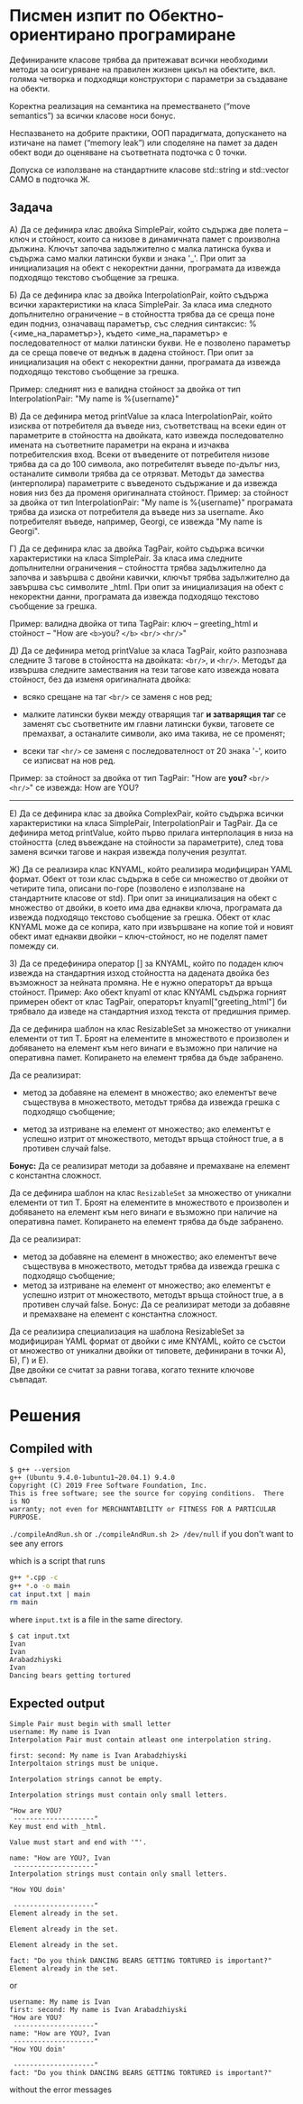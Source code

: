 # Писмен изпит по Обектно-ориентирано програмиране  

Дефинираните класове трябва да притежават всички необходими методи за осигуряване на правилен жизнен цикъл на обектите, вкл. голяма четворка и подходящи конструктори с параметри за създаване на обекти. 

Коректна реализация на семантика на преместването (“move semantics”) за всички класове носи бонус. 

Неспазването на добрите практики, ООП парадигмата, допускането на изтичане на памет (“memory leak”) или споделяне на памет за даден обект води до оценяване на съответната подточка с 0 точки.  

Допуска се използване на стандартните класове std::string и std::vector САМО в подточка Ж. 

## Задача  

A) Да се дефинира клас двойка SimplePair, който съдържа две полета – ключ и стойност, които са низове в динамичната памет с произволна дължина. Ключът започва задължително с малка латинска буква и съдържа само малки латински букви и знака '_'. При опит за инициализация на обект с некоректни данни, програмата да извежда подходящо текстово съобщение за грешка. 

Б) Да се дефинира клас за двойка InterpolationPair, който съдържа всички характеристики на класа SimplePair. За класа има следното допълнително ограничение – в стойността трябва да се среща поне един подниз, означаващ параметър, със следния синтаксис: %{<име_на_параметър>}, където <име_на_параметър> е последователност от малки латински букви. Не е позволено параметър да се среща повече от веднъж в дадена стойност. При опит за инициализация на обект с некоректни данни, програмата да извежда подходящо текстово съобщение за грешка. 

Пример: следният низ е валидна стойност за двойка от тип InterpolationPair: "My name is %{username}" 

В) Да се дефинира метод printValue за класа InterpolationPair, който изисква от потребителя да въведе низ, съответстващ на всеки един от параметрите в стойността на двойката, като извежда последователно имената на съответните параметри на екрана и изчаква потребителския вход. Всеки от въведените от потребителя низове трябва да са до 100 символа, ако потребителят въведе по-дълъг низ, останалите символи трябва да се отрязват. Методът да замества (интерполира) параметрите с въведеното съдържание и да извежда новия низ без да променя оригиналната стойност. 
Пример: за стойност за двойка от тип InterpolationPair: "My name is %{username}" програмата трябва да изиска от потребителя да въведе низ за username. Ако потребителят въведе, например, Georgi, се извежда "My name is Georgi". 
 

Г) Да се дефинира клас за двойка TagPair, който съдържа всички характеристики на класа SimplePair. За класа има следните допълнителни ограничения – стойността трябва задължително да започва и завършва с двойни кавички, ключът трябва задължително да завършва със символите _html. При опит за инициализация на обект с некоректни данни, програмата да извежда подходящо текстово съобщение за грешка. 

Пример: валидна двойка от типа TagPair: ключ – greeting_html и стойност – "How are `<b>`you? `</b>` `<br/>` `<hr/>`" 
 

Д) Да се дефинира метод printValue за класа TagPair, който разпознава следните 3 тагове в стойността на двойката: `<br/>`, <b> </b> и `<hr/>`.  Методът да извършва следните замествания на тези тагове като извежда новата стойност, без да изменя оригиналната двойка: 

- всяко срещане на таг `<br/>` се заменя с нов ред; 

- малките латински букви между отварящия таг <b> и затварящия таг </b> се заменят със съответните им главни латински букви, таговете се премахват, а останалите символи, ако има такива, не се променят; 

- всеки таг `<hr/>` се заменя с последователност от 20 знака '-', които се изписват на нов ред.  

Пример: за стойност за двойка от тип TagPair: "How are <b>you? </b> `<br/>` `<hr/>`" се извежда: 
How are YOU? 

-------------------- 

 

Е)  Да се дефинира клас за двойка ComplexPair, който съдържа всички характеристики на класа SimplePair, InterpolationPair и TagPair. Да се дефинира метод printValue, който първо прилага интерполация в низа на стойността (след въвеждане на стойности за параметрите), след това заменя всички тагове и накрая извежда получения резултат. 

Ж) Да се реализира клас KNYAML, който реализира модифициран YAML формат. Обект от този клас съдържа в себе си множество от двойки от четирите типа, описани по-горе (позволено е използване на стандартните класове от std). При опит за инициализация на обект с множество от двойки, в което има два еднакви ключа, програмата да извежда подходящо текстово съобщение за грешка. Обект от клас KNYAML може да се копира, като при извършване на копие той и новият обект имат еднакви двойки – ключ-стойност, но не поделят памет помежду си.  

З) Да се предефинира оператор [] за KNYAML, който по подаден ключ извежда на стандартния изход стойността на дадената двойка без възможност за нейната промяна. Не е нужно операторът да връща стойност. 
Пример: Ако обект knyaml от клас KNYAML съдържа горният примерен обект от клас TagPair, операторът knyaml["greeting_html"] би трябвало да изведе на стандартния изход текста от предишния пример. 

Да се дефинира шаблон на клас ResizableSet за множество от уникални елементи от тип Т. Броят на елементите в множеството е произволен и добяването на елемент към него винаги е възможно при наличие на оперативна памет. Копирането на елемент трябва да бъде забранено. 

Да се реализират: 

- метод за добавяне на елемент в множество; ако елементът вече съществува в множеството, методът трябва да извежда грешка с подходящо съобщение;  

- метод за изтриване на елемент от множество; ако елементът е успешно изтрит от множеството, методът връща стойност true, а в противен случай false. 

**Бонус:** Да се реализират методи за добавяне и премахване на елемент с константна сложност. 


Да се дефинира шаблон на клас `ResizableSet` за множество от уникални елементи от тип Т. Броят на елементите в множеството е произволен и добяването на елемент към него винаги е възможно при наличие на оперативна памет. Копирането на елемент трябва да бъде забранено. 

Да се реализират: 

- метод за добавяне на елемент в множество; ако елементът вече съществува в множеството, методът трябва да извежда грешка с подходящо съобщение;  
- метод за изтриване на елемент от множество; ако елементът е успешно изтрит от множеството, методът връща стойност true, а в противен случай false. 
Бонус: Да се реализират методи за добавяне и премахване на елемент с константна сложност. 

Да се реализира специализация на шаблона ResizableSet за модифициран YAML формат от двойки с име KNYAML, който се състои от множество от уникални двойки от типовете, дефинирани в точки А), Б), Г) и Е).  
Две двойки се считат за равни тогава, когато техните ключове съвпадат. 

# Решения 
## Compiled with
```
$ g++ --version 
g++ (Ubuntu 9.4.0-1ubuntu1~20.04.1) 9.4.0
Copyright (C) 2019 Free Software Foundation, Inc.
This is free software; see the source for copying conditions.  There is NO
warranty; not even for MERCHANTABILITY or FITNESS FOR A PARTICULAR PURPOSE.
```

`./compileAndRun.sh` or `./compileAndRun.sh 2> /dev/null` if you don't want to see any errors

which is a script that runs

```bash
g++ *.cpp -c
g++ *.o -o main
cat input.txt | main
rm main
```

where `input.txt` is a file in the same directory.

```
$ cat input.txt
Ivan
Ivan
Arabadzhiyski
Ivan
Dancing bears getting tortured
```
## Expected output
```
Simple Pair must begin with small letter
username: My name is Ivan
Interpolation Pair must contain atleast one interpolation string.

first: second: My name is Ivan Arabadzhiyski
Interpoltaion strings must be unique.

Interpolation strings cannot be empty.

Interpolation strings must contain only small letters.

"How are YOU? 
 --------------------"
Key must end with _html.

Value must start and end with '"'.

name: "How are YOU?, Ivan 
 --------------------"
Interpolation strings must contain only small letters.

"How YOU doin' 

 --------------------"
Element already in the set.

Element already in the set.

Element already in the set.

fact: "Do you think DANCING BEARS GETTING TORTURED is important?"
Element already in the set.
```

or 

```
username: My name is Ivan
first: second: My name is Ivan Arabadzhiyski
"How are YOU? 
 --------------------"
name: "How are YOU?, Ivan 
 --------------------"
"How YOU doin' 

 --------------------"
fact: "Do you think DANCING BEARS GETTING TORTURED is important?"
```

without the error messages
